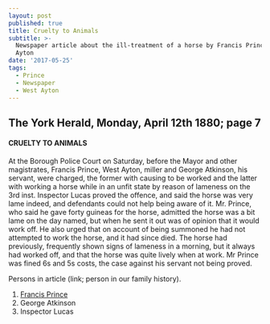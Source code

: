 ```yaml
---
layout: post
published: true
title: Cruelty to Animals
subtitle: >-
  Newspaper article about the ill-treatment of a horse by Francis Prince of West
  Ayton
date: '2017-05-25'
tags:
  - Prince
  - Newspaper
  - West Ayton
---
```

## The York Herald, Monday, April 12th 1880; page 7

#### CRUELTY TO ANIMALS
At the Borough Police Court on Saturday, before the Mayor and other magistrates, Francis Prince, West Ayton, miller and George Atkinson, his servant, were charged, the former with causing to be worked and the latter with working a horse while in an unfit state by reason of lameness on the 3rd inst.  Inspector Lucas proved the offence, and said the horse was very lame indeed, and defendants could not help being aware of it.  Mr. Prince, who said he gave forty guineas for the horse, admitted the horse was a bit lame on the day named, but when he sent it out was of opinion that it would work off.  He also urged that on account of being summoned he had not attempted to work the horse, and it had since died.  The horse had previously, frequently shown signs of lameness in a morning, but it always had worked off, and that the horse was quite lively when at work.  Mr Prince was fined 6s and 5s costs, the case against his servant not being proved.

Persons in article (link; person in our family history).

1. [Francis Prince](http://bit.ly/1tLYm4Q)
1. George Atkinson
1. Inspector Lucas